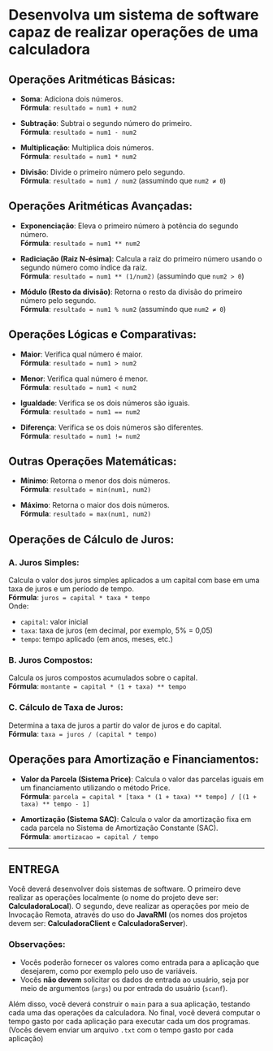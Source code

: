 # Desenvolva um sistema de software capaz de realizar operações de uma calculadora

## Operações Aritméticas Básicas:
- **Soma**: Adiciona dois números.  
  **Fórmula**: `resultado = num1 + num2`
  
- **Subtração**: Subtrai o segundo número do primeiro.  
  **Fórmula**: `resultado = num1 - num2`
  
- **Multiplicação**: Multiplica dois números.  
  **Fórmula**: `resultado = num1 * num2`
  
- **Divisão**: Divide o primeiro número pelo segundo.  
  **Fórmula**: `resultado = num1 / num2` (assumindo que `num2 ≠ 0`)

## Operações Aritméticas Avançadas:
- **Exponenciação**: Eleva o primeiro número à potência do segundo número.  
  **Fórmula**: `resultado = num1 ** num2`
  
- **Radiciação (Raiz N-ésima)**: Calcula a raiz do primeiro número usando o segundo número como índice da raiz.  
  **Fórmula**: `resultado = num1 ** (1/num2)` (assumindo que `num2 > 0`)
  
- **Módulo (Resto da divisão)**: Retorna o resto da divisão do primeiro número pelo segundo.  
  **Fórmula**: `resultado = num1 % num2` (assumindo que `num2 ≠ 0`)

## Operações Lógicas e Comparativas:
- **Maior**: Verifica qual número é maior.  
  **Fórmula**: `resultado = num1 > num2`
  
- **Menor**: Verifica qual número é menor.  
  **Fórmula**: `resultado = num1 < num2`
  
- **Igualdade**: Verifica se os dois números são iguais.  
  **Fórmula**: `resultado = num1 == num2`
  
- **Diferença**: Verifica se os dois números são diferentes.  
  **Fórmula**: `resultado = num1 != num2`

## Outras Operações Matemáticas:
- **Mínimo**: Retorna o menor dos dois números.  
  **Fórmula**: `resultado = min(num1, num2)`
  
- **Máximo**: Retorna o maior dos dois números.  
  **Fórmula**: `resultado = max(num1, num2)`

## Operações de Cálculo de Juros:
### A. Juros Simples:
Calcula o valor dos juros simples aplicados a um capital com base em uma taxa de juros e um período de tempo.  
**Fórmula**: `juros = capital * taxa * tempo`  
Onde:  
- `capital`: valor inicial  
- `taxa`: taxa de juros (em decimal, por exemplo, 5% = 0,05)  
- `tempo`: tempo aplicado (em anos, meses, etc.)

### B. Juros Compostos:
Calcula os juros compostos acumulados sobre o capital.  
**Fórmula**: `montante = capital * (1 + taxa) ** tempo`

### C. Cálculo de Taxa de Juros:
Determina a taxa de juros a partir do valor de juros e do capital.  
**Fórmula**: `taxa = juros / (capital * tempo)`

## Operações para Amortização e Financiamentos:
- **Valor da Parcela (Sistema Price)**: Calcula o valor das parcelas iguais em um financiamento utilizando o método Price.  
  **Fórmula**: `parcela = capital * [taxa * (1 + taxa) ** tempo] / [(1 + taxa) ** tempo - 1]`

- **Amortização (Sistema SAC)**: Calcula o valor da amortização fixa em cada parcela no Sistema de Amortização Constante (SAC).  
  **Fórmula**: `amortizacao = capital / tempo`

---

## ENTREGA
Você deverá desenvolver dois sistemas de software. O primeiro deve realizar as operações localmente (o nome do projeto deve ser: **CalculadoraLocal**). O segundo, deve realizar as operações por meio de Invocação Remota, através do uso do **JavaRMI** (os nomes dos projetos devem ser: **CalculadoraClient** e **CalculadoraServer**).

### Observações:
- Vocês poderão fornecer os valores como entrada para a aplicação que desejarem, como por exemplo pelo uso de variáveis.
- Vocês **não devem** solicitar os dados de entrada ao usuário, seja por meio de argumentos (`args`) ou por entrada do usuário (`scanf`).

Além disso, você deverá construir o `main` para a sua aplicação, testando cada uma das operações da calculadora. No final, você deverá computar o tempo gasto por cada aplicação para executar cada um dos programas. (Vocês devem enviar um arquivo `.txt` com o tempo gasto por cada aplicação)
